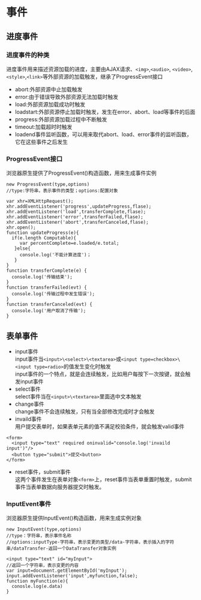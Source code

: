 # 事件  
## 进度事件  
### 进度事件的种类  
进度事件用来描述资源加载的进度，主要由AJAX请求、```<img>```,```<audio>```, ```<video>```,```<style>```,```<link>```等外部资源的加载触发，继承了ProgressEvent接口  
- abort:外部资源中止加载触发  
- error:由于错误导致外部资源无法加载时触发  
- load:外部资源加载成功时触发  
- loadstart:外部资源停止加载时触发，发生在error、abort、load等事件的后面  
- progress:外部资源加载过程中不断触发  
- timeout:加载超时时触发  
- loadend事件监听函数，可以用来取代abort、load、error事件的监听函数，它在这些事件之后发生  
### ProgressEvent接口  
浏览器原生提供了ProgressEvent()构造函数，用来生成事件实例  
```
new ProgressEvent(type,options)
//type:字符串，表示事件的类型；options:配置对象
```
```
var xhr=XMLHttpRequest();
xhr.addEventListener('progress',updateProgress,flase);
xhr.addEventListener('load',transferComplete,flase);
xhr.addEventListener('error',transferFailed,flase);
xhr.addEventListener('abort',transferCanceled,flase);
xhr.open();
function updateProgress(e){
  if(e.length Computable){
     var percentComplete=e.loaded/e.total;
   }else{
     console.log('不能计算进度')；
   }
}
function transferComplete(e) {
  console.log('传输结束');
}
function transferFailed(evt) {
  console.log('传输过程中发生错误');
}
function transferCanceled(evt) {
  console.log('用户取消了传输');
}
```
## 表单事件  
- input事件  
input事件当```<input>\<select>\<textarea>```或```<input type=checkbox>\<input type=radio>```的值发生变化时触发   
input事件的一个特点，就是会连续触发，比如用户每按下一次按键，就会触发input事件  
- select事件  
select事件当在```<input>\<textarea>```里面选中文本触发  
- change事件  
change事件不会连续触发，只有当全部修改完成时才会触发  
- invaild事件  
用户提交表单时，如果表单元素的值不满足校验条件，就会触发valid事件  
```
<form>
  <input type="text" required oninvalid="console.log('invaild input')"/>
  <button type="submit">提交<button>
</form>
```
- reset事件，submit事件  
这两个事件发生在表单对象```<form>```上，reset事件当表单重置时触发，submit事件当表单数据向服务器提交时触发。  
### InputEvent事件  
浏览器原生提供InputEvent()构造函数，用来生成实例对象  
```
new InputEvent(type,options)
//type：字符串，表示事件名称  
//options:inputType-字符串，表示变更的类型/data-字符串，表示插入的字符串/dataTransfer-返回一个DataTransfer对象实例
```
```
<input type="text" id="myInput">
//返回一个字符串，表示变更的内容
var input=document.getElementById('myInput');
input.addEventListener('input',myfunction,false);
function myFunction(e){
  conosle.log(e.data)
}
```







